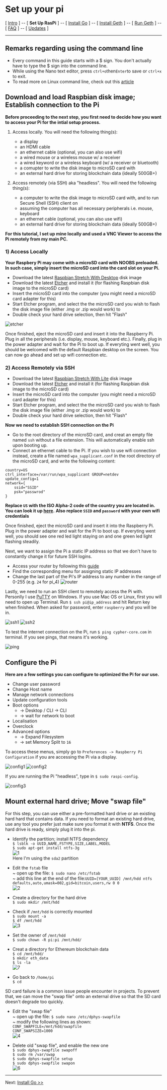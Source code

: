 # Set up your pi
[ [Intro](README.md) ] -- [ **Set Up RasPi** ] -- [ [Install Go](go_install.md) ] -- [ [Install Geth](geth_install.md) ] -- [ [Run Geth](geth_run.md) ] -- [ [FAQ](faq.md) ] -- [ [Updates](raspi_updates.md) ]

-----
## Remarks regarding using the command line
- Every command in this guide starts with a $ sign. You don't actually have to type the $ sign into the command line.
- While using the Nano text editor, press `ctrl+o`then`Enter`to save or `ctrl+x` to exit.
- To read more on Linux command line, check out this [article](https://www.computerworld.com/article/2598082/linux/linux-linux-command-line-cheat-sheet.html)
## Download and load Raspbian disk image; Establish connection to the Pi
**Before proceeding to the next step, you first need to decide how you want to access your Pi for the intial setup process.**
1) Access locally. You will need the following thing(s):
    - a display
    - an HDMI cable
    - an ethernet cable (optional, you can also use wifi)
    - a wired mouse or a wireless mouse w/ a receiver
    - a wired keyword or a wireless keyboard (w/ a receiver or bluetooth)
    - a comupter to write the disk image to microSD card with
    - an external hard drive for storing blockchain data (ideally 500GB+)

2) Access remotely (via SSH) aka "headless". You will need the following thing(s):
    - a computer to write the disk image to microSD card with, and to run Secure Shell (SSH) client on
    - assuming the computer has all necessary peripherals i.e. mouse, keyboard
    - an ethernet cable (optional, you can also use wifi)
    - an external hard drive for storing blockchain data (ideally 500GB+)

**For this tutorial, I set up mine locally and used a VNC Viewer to access the Pi remotely from my main PC.**

### 1) Access Locally ###
**Your Raspbery Pi may come with a microSD card with NOOBS preloaded. In such case, simply insert the microSD card into the card slot on your Pi.**
* Download the latest [Raspbian Stretch With Desktop](https://www.raspberrypi.org/downloads/raspbian/) disk image
* Download the latest [Etcher](https://etcher.io/) and install it (for flashing Raspbian disk image to the microSD card)
* Insert the microSD card into the computer (you might need a microSD card adapter for this)
* Start Etcher program, and select the the microSD card you wish to flash the disk image file (either .img or .zip would work) to
* Double check your hard drive selection, then hit "Flash"

![etcher](pics/pi_setup/1.jpg)

Once finished, eject the microSD card and insert it into the Raspberry Pi. Plug in all the peripherals (i.e. display, mouse, keyboard etc.). Finally, plug in the power adapter and wait for the Pi to boot up. If everyting went well, you should be welcomed with the default Raspbian desktop on the screen. You can now go ahead and set up wifi connection etc.

### 2) Access Remotely via SSH ###
* Download the latest [Raspbian Stretch With Lite](https://www.raspberrypi.org/downloads/raspbian/) disk image
* Download the latest [Etcher](https://etcher.io/) and install it (for flashing Raspbian disk image to the microSD card)
* Insert the microSD card into the computer (you might need a microSD card adapter for this)
* Start Etcher program, and select the the microSD card you wish to flash the disk image file (either .img or .zip would work) to
* Double check your hard drive selection, then hit "Flash"

**Now we need to establish SSH connection on the Pi**
* Go to the root directory of the microSD card, and creat an empty file named `ssh` without a file extension. This will automatically enable ssh upon booting up.
* Connect an ethernet cable to the Pi. If you wish to use wifi connection instead, create a file named `wpa_supplicant.conf` in the root directory of the microSD card, and write the following content:
```
country=US
ctrl_interface=/var/run/wpa_supplicant GROUP=netdev
update_config=1
network={
    ssid="SSID"
    psk="passwrod"
}
```
**Replace `US` with the ISO Alpha-2 code of the country you are located in. You can look it up [here](http://www.nationsonline.org/oneworld/country_code_list.htm).**
**Also replace `SSID` and `password` with your own wifi credentials**

Once finished, eject the microSD card and insert it into the Raspberry Pi. Plug in the power adapter and wait for the Pi to boot up. If everyting went well, you should see one red led light staying on and one green led light flashing steadily.

Next, we want to assign the Pi a static IP address so that we don't have to constantly change it for future SSH logins.
* Access your router by following this [guide](https://wiki.amahi.org/index.php/Find_Your_Gateway_IP)
* Find the corresponding menu for assigning static IP addresses
* Change the last part of the Pi's IP address to any number in the range of 0-255 (e.g. `24` for pi_4) 
![router](pics/pi_setup/2.png)

Lastly, we need to run an SSH client to remotely access the Pi with. Personlly I use [PuTTY](edgebase/finding-your-default-gateway/) on Windows. If you use Mac OS or Linux, first you will need to open up Terminal. Run `$ ssh pi@ip_address` and hit Return key when finished. When asked for password, enter `raspberry` and you will be in.

![ssh1](pics/pi_setup/ssh1.jpg)
![ssh2](pics/pi_setup/ssh2.jpg)

To test the internet connection on the Pi, run `$ ping cypher-core.com` in terminal. If you see pings, that means it's working.

![ping](pics/pi_setup/ping.jpg)

## Configure the Pi
**Here are a few settings you can configure to optimized the Pi for our use.**
- Change user password
- Change Host name
- Manage network connections
- Update configuration tools
- Boot options 
    * -> Desktop / CLI -> CLI
    * -> wait for network to boot
- Localisation
- Overclock
- Advanced options 
    * -> Expand Filesystem
    * -> set Memory Split to `16`

To access these menus, simply go to `Preferences -> Raspberry Pi Configuration` if you are accessing the Pi via a display.

![config1](pics/pi_setup/config1.jpg) ![config2](pics/pi_setup/config2.jpg)

If you are running the Pi "headless", type in `$ sudo raspi-config`.

![config3](pics/pi_setup/config3.jpg)

## Mount external hard drive; Move "swap file"
For this step, you can use either a pre-formatted hard drive or an existing hard hard that contains data. If you need to format an existing hard drive, use any tool you prefer just make sure you format it with **NTFS**. Once the hard drive is ready, simply plug it into the pi.

- Identify the partition; install NTFS dependency 
<br/>`$ lsblk -o UUID,NAME,FSTYPE,SIZE,LABEL,MODEL`
<br/>`$ sudo apt-get install ntfs-3g`
<br/>![1](pics/hdd_mount/1.jpg)
<br/> Here I'm using the `sda2` partition

- Edit the `fstab` file
<br/>~ open up the file: `$ sudo nano /etc/fstab`
<br/>~ add this line at the end of the file:`UUID=[YOUR_UUID] /mnt/hdd ntfs defaults,auto,umask=002,gid=bitcoin,users,rw 0 0`
<br/>![2](pics/hdd_mount/2.jpg)

- Create a directory for the hard drive
<br/>`$ sudo mkdir /mnt/hdd`

- Check if `/mnt/hdd` is correctly mounted
<br/>`$ sudo mount -a`
<br/>`$ df /mnt/hdd`
<br/>![3](pics/hdd_mount/3.jpg)

- Set the owner of `/mnt/hdd`
<br/>`$ sudo chown -R pi:pi /mnt/hdd/`

- Creat a directory for Ethereum blockchain data
<br/>`$ cd /mnt/hdd/`
<br/>`$ mkdir eth_data`
<br/>`$ ls -la`
<br/>![7](pics/hdd_mount/7.jpg)

- Go back to `/home/pi`
<br/>`$ cd`

SD card failure is a common issue people encounter in projects. To prevent that, we can move the "swap file" onto an external drive so that the SD card doesn't degrade too quickly.

- Edit the "swap file"
<br/>~ open up the file: `$ sudo nano /etc/dphys-swapfile`
<br/>~ modify the following lines as shown:
<br/>`CONF_SWAPFILE=/mnt/hdd/swapfile`
<br/>`CONF_SWAPSIZE=1000`
<br/>![4](pics/hdd_mount/4.jpg)

- Delete old "swap file", and enable the new one
<br/>`$ sudo dphys-swapfile swapoff`
<br/>`$ sudo rm /var/swap`
<br/>`$ sudo dphys-swapfile setup`
<br/>`$ sudo dphys-swapfile swapon`
<br/>![6](pics/hdd_mount/6.jpg)

---

Next: [Install Go >>](go_install.md)
